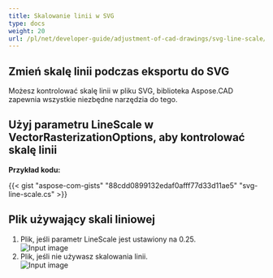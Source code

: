 ```yaml
---
title: Skalowanie linii w SVG
type: docs
weight: 20
url: /pl/net/developer-guide/adjustment-of-cad-drawings/svg-line-scale/
---
```



## **Zmień skalę linii podczas eksportu do SVG**

Możesz kontrolować skalę linii w pliku SVG, biblioteka Aspose.CAD zapewnia wszystkie niezbędne narzędzia do tego.

## **Użyj parametru LineScale w VectorRasterizationOptions, aby kontrolować skalę linii**

**Przykład kodu:**

{{< gist "aspose-com-gists" "88cdd0899132edaf0afff77d33d11ae5" "svg-line-scale.cs" >}}


## Plik używający skali liniowej
1. Plik, jeśli parametr LineScale jest ustawiony na 0.25.<br>
![Input image](/_assets/guide/svg/line_scale_0.25.png)<br>
1. Plik, jeśli nie używasz skalowania linii.<br>
![Input image](/_assets/guide/svg/basic_options.png)<br>
